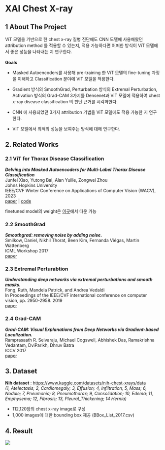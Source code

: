 # **XAI Chest X-ray**

## 1 About The Project
ViT 모델을 기반으로 한 chest x-ray 질병 진단에도 CNN 모델에 사용해왔던 attribution method 를 적용할 수 있는지, 적용 가능하다면 어떠한 방식이 ViT 모델에서 좋은 성능을 나타내는 지 연구한다.
</br>
</br>
<b>Goals</b></br>
+ Masked Autoencoders를 사용해 pre-training 한 ViT 모델의 fine-tuning 과정을 이해하고 Classification 분야에 ViT 모델을 적용한다.

+ Gradient 방식의 SmoothGrad, Perturbation 방식의 Extremal Perturbation, Activation 방식의 Grad-CAM 3가지를 Densenet과 ViT 모델에 적용하여 chest x-ray disease classification 의 판단 근거를 시각화한다.

+ CNN 에 사용되었던 3가지 attribution 기법을 ViT 모델에도 적용 가능한 지 연구한다.

+ ViT 모델에서 최적의 성능을 보여주는 방식에 대해 연구한다.

## 2. Related Works
### 2.1 ViT for Thorax Disease Classification
_<b>Delving into Masked Autoencoders for Multi-Label Thorax Disease Classification</b>_<br/>
Junfei Xiao, Yutong Bai, Alan Yuille, Zongwei Zhou<br/>
Johns Hopkins University <br/>
IEEE/CVF Winter Conference on Applications of Computer Vision (WACV), 2023 <br/>
[paper](https://arxiv.org/abs/2210.12843) | [code](https://github.com/lambert-x/medical_mae)

finetuned model의 weight은 [이곳](https://github.com/lambert-x/medical_mae)에서 다운 가능

### 2.2 SmoothGrad
_<b>Smoothgrad: removing noise by adding noise._ </b> <br/>
Smilkow, Daniel, Nikhil Thorat, Been Kim, Fernanda Viégas, Martin Wattenberg<br/>
ICML Workshop 2017<br/>
[paper](https://arxiv.org/abs/1706.03825)

### 2.3 Extremal Perturabtion
_<b>Understanding deep networks via extremal perturbations and smooth masks.</b>_ <br/>
Fong, Ruth, Mandela Patrick, and Andrea Vedaldi<br/>
In Proceedings of the IEEE/CVF international conference on computer vision, pp. 2950-2958. 2019<br/>
[paper](https://arxiv.org/abs/1910.08485)

### 2.4 Grad-CAM
_<b>Grad-CAM: Visual Explanations from Deep Networks via Gradient-based Localization.</b>_ <br/>
Ramprasaath R. Selvaraju, Michael Cogswell, Abhishek Das, Ramakrishna Vedantam, DviParikh, Dhruv Batra<br/>
ICCV 2017<br/>
[paper](https://arxiv.org/abs/1610.02391)

## 3. Dataset
<b>Nih dataset</b> : https://www.kaggle.com/datasets/nih-chest-xrays/data</br>
_(1, Atelectasis; 2, Cardiomegaly; 3, Effusion; 4, Infiltration; 5, Mass; 6, Nodule; 7, Pneumonia; 8, 
Pneumothorax; 9, Consolidation; 10, Edema; 11, Emphysema; 12, Fibrosis; 13, 
Pleural_Thickening; 14 Hernia)_
+ 112,120장의 chest x-ray image로 구성
+ 1,000 images에 대한 bounding box 제공 (BBox_List_2017.csv)

## 4. Result
<img src="https://github.com/qngkrtjd/XAI_Chest_X-ray/assets/98075749/63ea11bb-8e50-4821-b19c-2213b9ccdb44">
  
  
